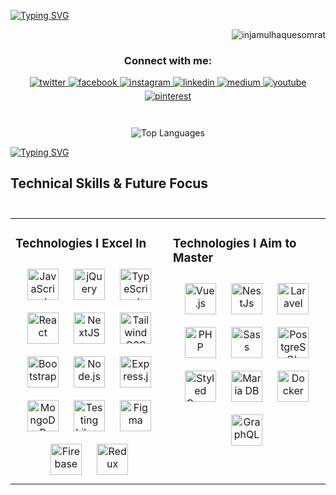 <!-- intro  -->

[![Typing SVG](https://readme-typing-svg.herokuapp.com?font=Indie+Flower&weight=400&size=40&pause=100&color=C778DD&width=1000&lines=Hey+I+am+Injamul+Haque+Somrat;Web+designer+and+frontend+developer;Passionate+about+innovation+designs&center=true&vCenter=true)](https://git.io/typing-svg)



<!-- visitors  -->
<p align="right"> <img src="https://komarev.com/ghpvc/?username=haquesomrat&label=Profile%20views&color=0e75b6&style=flat" alt="injamulhaquesomrat" /> </p>

<!-- social links  -->
<h3 align="center">Connect with me:</h3>

<div align="center">
<a href="https://twitter.com/injamulhaquesom" target="_blank">
<img src="https://img.shields.io/badge/twitter-%231DA1F2.svg?&style=for-the-badge&logo=twitter&logoColor=white" alt="twitter" style="margin-bottom: 5px;" />
</a>
<a href="https://www.facebook.com/injamulhaquesomrat" target="_blank">
<img src="https://img.shields.io/badge/facebook-%231877F2.svg?&style=for-the-badge&logo=facebook&logoColor=white" alt="facebook" style="margin-bottom: 5px;" />
</a>
<a href="https://instagram.com/injamulhaquesomrat" target="_blank">
<img src="https://img.shields.io/badge/instagram-%23E4405F.svg?&style=for-the-badge&logo=instagram&logoColor=white" alt="instagram" style="margin-bottom: 5px;" />
</a>
<a href="https://linkedin.com/in/injamulhaquesomrat" target="_blank">
<img src="https://img.shields.io/badge/linkedin-%230A66C2.svg?&style=for-the-badge&logo=linkedin&logoColor=white" alt="linkedin" style="margin-bottom: 5px;" />
</a>
<a href="https://medium.com/@injamulhaquesomrat" target="_blank">
<img src="https://img.shields.io/badge/medium-%23000000.svg?&style=for-the-badge&logo=medium&logoColor=white" alt="medium" style="margin-bottom: 5px;" />
</a>
<a href="https://www.youtube.com/@injamulhaquesomrat" target="_blank">
<img src="https://img.shields.io/badge/youtube-%23FF0000.svg?&style=for-the-badge&logo=youtube&logoColor=white" alt="youtube" style="margin-bottom: 5px;" />
</a>
<a href="https://www.pinterest.com/injamulhaquesomrat/" target="_blank">
<img src="https://img.shields.io/badge/pinterest-%23E60023.svg?&style=for-the-badge&logo=pinterest&logoColor=white" alt="pinterest" style="margin-bottom: 5px;" />
</a>
</div>

<br/>

####


<p align="center">
  <img src="https://github-readme-stats.vercel.app/api/top-langs/?username=injamulhaquesomrat&layout=compact&theme=dark" alt="Top Languages" />
</p>

[![Typing SVG](https://readme-typing-svg.herokuapp.com?font=Indie+Flower&weight=400&size=30&duration=3000&pause=1000&color=F79C82&width=1000&lines=Your+skill+should+be+better+than+your+strength;Great+works+comes+with+great+electricity+billl;Simplicity++is+the+soul+off+efficiency&center=true&vCenter=true)](https://git.io/typing-svg)

<!-- languages & technologies -->
<div align="left">
  
<h2 align='left'>
  Technical Skills & Future Focus<br/><br/>
</h2>
<table><tr><td valign="top" width="50%">

### Technologies I Excel In

<div align="center">
<!-- start::javascript -->
<a href="https://www.javascript.com/" target="_blank"><img style="margin: 10px" src="https://profilinator.rishav.dev/skills-assets/javascript-original.svg" alt="JavaScript" height="50" /></a>
<!-- end::javascript -->
<a href="https://jquery.com/" target="_blank"><img style="margin: 10px" src="https://profilinator.rishav.dev/skills-assets/jquery.png" alt="jQuery" height="50" /></a>
<!-- start::typescript -->
<a href="https://www.typescriptlang.org/" target="_blank"><img style="margin: 10px" src="https://th.bing.com/th/id/R.99a29ede35ec2ddf1f968bcdb17dbfdd?rik=XCSlxNe4MX5SOg&pid=ImgRaw&r=0" alt="TypeScript" height="50" /></a>  
<!-- end::typescript -->
  <!-- start::reactjs -->
<a href="https://reactjs.org/" target="_blank"><img style="margin: 10px" src="https://cdn.freelogovectors.net/wp-content/uploads/2018/12/react_logo.png" alt="React" height="50" /></a>
  <!-- start::reactjs -->  
  <!-- start;:nextjs -->
<a href="https://nextjs.org/" target="_blank"><img style="margin: 10px" src="https://innoblooms.com/logo/next-logo.png" alt="NextJS" height="50" /></a>
  <!-- end::nextjs -->
  <!-- start::tailwindcss -->
  <a href="https://tailwindcss.com/" target="_blank"><img style="margin: 10px" src="https://www.loopple.com/img/tailwind-logo-blue.png" alt="Tailwind CSS" height="50" /></a> 
  <!-- start::tailwindcss -->
  <!-- start::bootstrap -->
   <a href="https://getbootstrap.com/docs/3.4/javascript/" target="_blank"><img style="margin: 10px" src="https://uxwing.com/wp-content/themes/uxwing/download/brands-and-social-media/bootstrap-5-logo-icon.png" alt="Bootstrap" height="50" /></a>   
  <!-- end::bootstrap -->
   <a href="https://nodejs.org/" target="_blank"><img style="margin: 10px" src="https://vectorseek.com/wp-content/uploads/2023/09/Node-Node.JS-Logo-Vector.svg-.png" alt="Node.js" height="50" /></a>  <a href="https://expressjs.com/" target="_blank"><img style="margin: 10px" src="https://seekvectors.com/files/download/express.js-logo.png" alt="Express.js" height="50" /></a>  
<a href="https://www.mongodb.com/" target="_blank"><img style="margin: 10px" src="https://img.icons8.com/?size=512&id=74402&format=png" alt="MongoDB" height="50" /></a>  
<a href="https://testing-library.com/" target="_blank"><img style="margin: 10px" src="https://img.stackshare.io/service/9787/49996085.png" alt="Testing Library" height="50" /></a>  
<a href="https://www.figma.com/" target="_blank"><img style="margin: 10px" src="https://profilinator.rishav.dev/skills-assets/figma-icon.svg" alt="Figma" height="50" /></a>  
<a href="https://firebase.google.com/" target="_blank"><img style="margin: 10px" src="https://profilinator.rishav.dev/skills-assets/firebase.png" alt="Firebase" height="50" /></a>
<!-- start::redux -->
<a href="https://redux.js.org/" target="_blank"><img style="margin: 10px" src="https://cdn.iconscout.com/icon/free/png-256/free-redux-logo-icon-download-in-svg-png-gif-file-formats--technology-social-media-vol-5-pack-logos-icons-3030243.png?f=webp" alt="Redux" height="50" /></a>
<!-- end::redux -->

</div>

</td><td valign="top" width="50%">

### Technologies I Aim to Master

<div align="center">  
<a href="https://vuejs.org/" target="_blank"><img style="margin: 10px" src="https://profilinator.rishav.dev/skills-assets/vuejs-original-wordmark.svg" alt="Vue.js" height="50" /></a>  
<a href="https://nestjs.com/" target="_blank"><img style="margin: 10px" src="https://upload.wikimedia.org/wikipedia/commons/a/a8/NestJS.svg" alt="NestJs" height="50" /></a>  
<a href="https://laravel.com/" target="_blank"><img style="margin: 10px" src="https://profilinator.rishav.dev/skills-assets/laravel-plain-wordmark.svg" alt="Laravel" height="50" /></a>  
<a href="https://www.php.net/" target="_blank"><img style="margin: 10px" src="https://profilinator.rishav.dev/skills-assets/php-original.svg" alt="PHP" height="50" /></a>  
<a href="https://sass-lang.com/" target="_blank"><img style="margin: 10px" src="https://profilinator.rishav.dev/skills-assets/sass-original.svg" alt="Sass" height="50" /></a>  
<a href="https://www.postgresql.org/" target="_blank"><img style="margin: 10px" src="https://img.icons8.com/?size=160&id=JRnxU7ZWP4mi&format=png" alt="PostgreSQL" height="50" /></a>  
<a href="https://styled-components.com/" target="_blank"><img style="margin: 10px" src="https://encrypted-tbn0.gstatic.com/images?q=tbn:ANd9GcTFi4_-9fNmkOc4nkBq6YLPG8higxuZsBuXGQ&s" alt="Styled Components" height="50" /></a>  
<a href="https://mariadb.org/" target="_blank"><img style="margin: 10px" src="https://profilinator.rishav.dev/skills-assets/mariadb.png" alt="Maria DB" height="50" /></a>  
<a href="https://www.docker.com/" target="_blank"><img style="margin: 10px" src="https://profilinator.rishav.dev/skills-assets/docker-original-wordmark.svg" alt="Docker" height="50" /></a> 
<a href="https://graphql.org/" target="_blank"><img style="margin: 10px" src="https://upload.wikimedia.org/wikipedia/commons/thumb/1/17/GraphQL_Logo.svg/2048px-GraphQL_Logo.svg.png" alt="GraphQL" height="50" /></a>  
</div>
</td>
</div>
